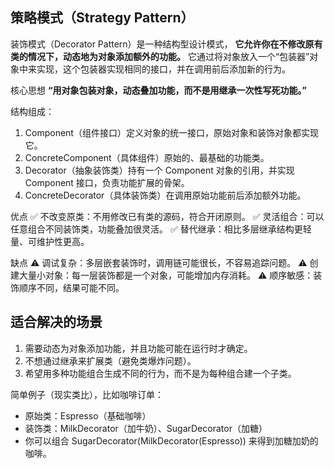 ## 策略模式（Strategy Pattern）

装饰模式（Decorator Pattern）是一种结构型设计模式，
**它允许你在不修改原有类的情况下，动态地为对象添加额外的功能。**
它通过将对象放入一个“包装器”对象中来实现，这个包装器实现相同的接口，并在调用前后添加新的行为。

核心思想
**“用对象包装对象，动态叠加功能，而不是用继承一次性写死功能。”**


结构组成：

1. Component（组件接口）定义对象的统一接口，原始对象和装饰对象都实现它。
2. ConcreteComponent（具体组件）原始的、最基础的功能类。
3. Decorator（抽象装饰类）持有一个 Component 对象的引用，并实现 Component 接口，负责功能扩展的骨架。
4. ConcreteDecorator（具体装饰类）在调用原始功能前后添加额外功能。


优点
✅ 不改变原类：不用修改已有类的源码，符合开闭原则。
✅ 灵活组合：可以任意组合不同装饰类，功能叠加很灵活。
✅ 替代继承：相比多层继承结构更轻量、可维护性更高。

缺点
⚠ 调试复杂：多层嵌套装饰时，调用链可能很长，不容易追踪问题。
⚠ 创建大量小对象：每一层装饰都是一个对象，可能增加内存消耗。
⚠ 顺序敏感：装饰顺序不同，结果可能不同。

## 适合解决的场景

1. 需要动态为对象添加功能，并且功能可能在运行时才确定。
2. 不想通过继承来扩展类（避免类爆炸问题）。
3. 希望用多种功能组合生成不同的行为，而不是为每种组合建一个子类。

简单例子（现实类比），比如咖啡订单：
* 原始类：Espresso（基础咖啡）
* 装饰类：MilkDecorator（加牛奶）、SugarDecorator（加糖）
* 你可以组合 SugarDecorator(MilkDecorator(Espresso)) 来得到加糖加奶的咖啡。

